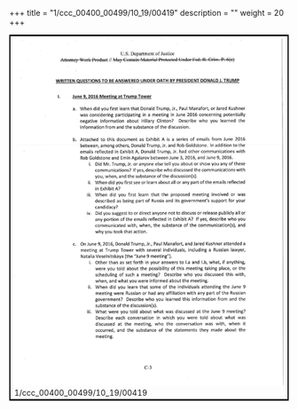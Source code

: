 +++
title = "1/ccc_00400_00499/10_19/00419"
description = ""
weight = 20
+++

<table style="border:2px solid black;max-width:800px;max-height:800px;" 
><tr><td>
<img class="center-fit-jpg"
src="/jpg_/jpg_mueller_report_searchable_419.jpg">
1/ccc_00400_00499/10_19/00419
</img></td></tr></table>
